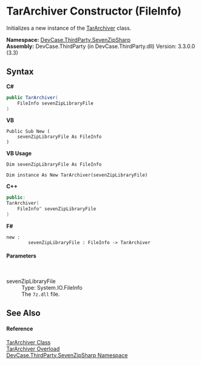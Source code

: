 # TarArchiver Constructor (FileInfo)
 

Initializes a new instance of the <a href="T_DevCase_ThirdParty_SevenZipSharp_TarArchiver">TarArchiver</a> class.

**Namespace:**&nbsp;<a href="N_DevCase_ThirdParty_SevenZipSharp">DevCase.ThirdParty.SevenZipSharp</a><br />**Assembly:**&nbsp;DevCase.ThirdParty (in DevCase.ThirdParty.dll) Version: 3.3.0.0 (3.3)

## Syntax

**C#**<br />
``` C#
public TarArchiver(
	FileInfo sevenZipLibraryFile
)
```

**VB**<br />
``` VB
Public Sub New ( 
	sevenZipLibraryFile As FileInfo
)
```

**VB Usage**<br />
``` VB Usage
Dim sevenZipLibraryFile As FileInfo

Dim instance As New TarArchiver(sevenZipLibraryFile)
```

**C++**<br />
``` C++
public:
TarArchiver(
	FileInfo^ sevenZipLibraryFile
)
```

**F#**<br />
``` F#
new : 
        sevenZipLibraryFile : FileInfo -> TarArchiver
```


#### Parameters
&nbsp;<dl><dt>sevenZipLibraryFile</dt><dd>Type: System.IO.FileInfo<br />The `7z.dll` file.</dd></dl>

## See Also


#### Reference
<a href="T_DevCase_ThirdParty_SevenZipSharp_TarArchiver">TarArchiver Class</a><br /><a href="Overload_DevCase_ThirdParty_SevenZipSharp_TarArchiver__ctor">TarArchiver Overload</a><br /><a href="N_DevCase_ThirdParty_SevenZipSharp">DevCase.ThirdParty.SevenZipSharp Namespace</a><br />